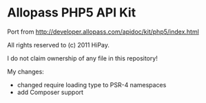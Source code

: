 # Allopass PHP5 API Kit

Port from http://developer.allopass.com/apidoc/kit/php5/index.html

All rights reserved to (c) 2011 HiPay.

I do not claim ownership of any file in this repository!

My changes:
- changed require loading type to PSR-4 namespaces
- add Composer support
